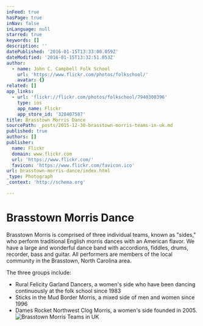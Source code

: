 ```yaml
---
inFeed: true
hasPage: true
inNav: false
inLanguage: null
starred: true
keywords: []
description: ''
datePublished: '2016-01-15T13:33:00.059Z'
dateModified: '2016-01-15T13:32:51.053Z'
author:
  - name: John C. Campbell Folk School
    url: 'https://www.flickr.com/photos/folkschool/'
    avatar: {}
related: []
app_links:
  - url: 'flickr://flickr.com/photos/folkschool/7940300396'
    type: ios
    app_name: Flickr
    app_store_id: '328407587'
title: Brasstown Morris Dance
sourcePath: _posts/2015-12-30-brasstown-morris-teams-in-uk.md
published: true
authors: []
publisher:
  name: Flickr
  domain: www.flickr.com
  url: 'https://www.flickr.com/'
  favicon: 'https://www.flickr.com/favicon.ico'
url: brasstown-morris-dance/index.html
_type: Photograph
_context: 'http://schema.org'

---
```

# Brasstown Morris Dance

Brasstown Morris is comprised of three individual 
teams, known as "sides," who perform traditional English morris dances 
with an American flavor. We have a large and wonderful dance 
band with accordions, fiddles, drums, recorder, bass and guitar. All 
performers are members of the local community in the Brasstown, North Carolina area. 

The three groups include:

* Rural Felicity Garland Dancers, a women's 
side who have been dancing continuously at the folk school since 1983
* Sticks in the Mud Border Morris, a mixed side of men and women since 
1996
* Dames Rocket Northwest Clog Morris, a women's side founded in 
2005\.
![Brasstown Morris Teams in UK](https://s3-us-west-2.amazonaws.com/the-grid-img/p/9271c4161904a223d45140455a55f7188fe36110.jpg)